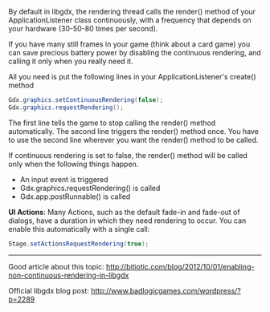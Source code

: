 By default in libgdx, the rendering thread calls the render() method of your ApplicationListener class continuously, with a frequency that depends on your hardware (30-50-80 times per second).

If you have many still frames in your game (think about a card game) you can save precious battery power by disabling the continuous rendering, and calling it only when you really need it.

All you need is put the following lines in your ApplicationListener's create() method

```java
Gdx.graphics.setContinuousRendering(false);
Gdx.graphics.requestRendering();
```

The first line tells the game to stop calling the render() method automatically. The second line triggers the render() method once. You have to use the second line wherever you want the render() method to be called.

If continuous rendering is set to false, the render() method will be called only when the following things happen.

  * An input event is triggered
  * Gdx.graphics.requestRendering() is called
  * Gdx.app.postRunnable() is called

**UI Actions**: Many Actions, such as the default fade-in and fade-out of dialogs, have a duration in which they need rendering to occur.  You can enable this automatically with a single call:

```java
Stage.setActionsRequestRendering(true);
```
----

Good article about this topic: http://bitiotic.com/blog/2012/10/01/enabling-non-continuous-rendering-in-libgdx

Official libgdx blog post: http://www.badlogicgames.com/wordpress/?p=2289